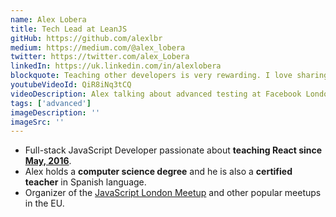 ```yaml
---
name: Alex Lobera
title: Tech Lead at LeanJS
gitHub: https://github.com/alexlbr
medium: https://medium.com/@alex_lobera
twitter: https://twitter.com/alex_Lobera
linkedIn: https://uk.linkedin.com/in/alexlobera
blockquote: Teaching other developers is very rewarding. I love sharing what I've learned in my career to help others grow and give back. I think this is what really makes our industry move forward.
youtubeVideoId: QiR8iNq3tCQ
videoDescription: Alex talking about advanced testing at Facebook London HQ
tags: ['advanced']
imageDescription: ''
imageSrc: ''
---
```


<ul>
    <li>
      Full-stack JavaScript Developer passionate about <strong>teaching React since <a href="https:/www.meetup.com/JavaScript-London/events/230287691/">May, 2016</a></strong>.
   </li>
   <li>
     Alex holds a <strong>computer science degree</strong> and he is also a <strong>certified teacher</strong> in Spanish language.
  </li>
  <li>
     Organizer of the <a href="https://www.meetup.com/JavaScript-london/">JavaScript London Meetup</a> and other popular meetups in the EU.
   </li>
</ul>
